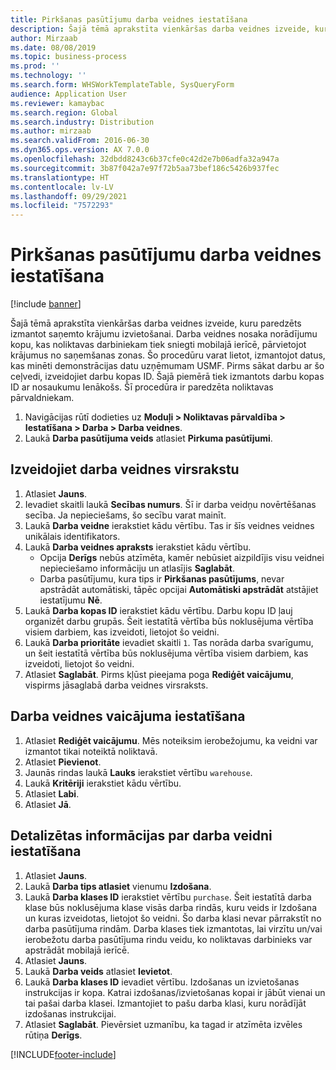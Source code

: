 ```yaml
---
title: Pirkšanas pasūtījumu darba veidnes iestatīšana
description: Šajā tēmā aprakstīta vienkāršas darba veidnes izveide, kuru paredzēts izmantot saņemto krājumu izvietošanai.
author: Mirzaab
ms.date: 08/08/2019
ms.topic: business-process
ms.prod: ''
ms.technology: ''
ms.search.form: WHSWorkTemplateTable, SysQueryForm
audience: Application User
ms.reviewer: kamaybac
ms.search.region: Global
ms.search.industry: Distribution
ms.author: mirzaab
ms.search.validFrom: 2016-06-30
ms.dyn365.ops.version: AX 7.0.0
ms.openlocfilehash: 32dbdd8243c6b37cfe0c42d2e7b06adfa32a947a
ms.sourcegitcommit: 3b87f042a7e97f72b5aa73bef186c5426b937fec
ms.translationtype: HT
ms.contentlocale: lv-LV
ms.lasthandoff: 09/29/2021
ms.locfileid: "7572293"
---
```

# <a name="set-up-a-work-template-for-purchase-orders"></a>Pirkšanas pasūtījumu darba veidnes iestatīšana

[!include [banner](../../includes/banner.md)]

Šajā tēmā aprakstīta vienkāršas darba veidnes izveide, kuru paredzēts izmantot saņemto krājumu izvietošanai. Darba veidnes nosaka norādījumu kopu, kas noliktavas darbiniekam tiek sniegti mobilajā ierīcē, pārvietojot krājumus no saņemšanas zonas. Šo procedūru varat lietot, izmantojot datus, kas minēti demonstrācijas datu uzņēmumam USMF. Pirms sākat darbu ar šo ceļvedi, izveidojiet darbu kopas ID. Šajā piemērā tiek izmantots darbu kopas ID ar nosaukumu Ienākošs. Šī procedūra ir paredzēta noliktavas pārvaldniekam.

1. Navigācijas rūtī dodieties uz **Moduļi > Noliktavas pārvaldība > Iestatīšana > Darba > Darba veidnes**.
2. Laukā **Darba pasūtījuma veids** atlasiet **Pirkuma pasūtījumi**.

## <a name="create-a-work-template-header"></a>Izveidojiet darba veidnes virsrakstu
1. Atlasiet **Jauns**.
2. Ievadiet skaitli laukā **Secības numurs**. Šī ir darba veidņu novērtēšanas secība. Ja nepieciešams, šo secību varat mainīt.  
3. Laukā **Darba veidne** ierakstiet kādu vērtību. Tas ir šīs veidnes veidnes unikālais identifikators.  
4. Laukā **Darba veidnes apraksts** ierakstiet kādu vērtību.
    - Opcija **Derīgs** nebūs atzīmēta, kamēr nebūsiet aizpildījis visu veidnei nepieciešamo informāciju un atlasījis **Saglabāt**.  
    - Darba pasūtījumu, kura tips ir **Pirkšanas pasūtījums**, nevar apstrādāt automātiski, tāpēc opcijai **Automātiski apstrādāt** atstājiet iestatījumu **Nē**.  
5. Laukā **Darba kopas ID** ierakstiet kādu vērtību. Darbu kopu ID ļauj organizēt darbu grupās. Šeit iestatītā vērtība būs noklusējuma vērtība visiem darbiem, kas izveidoti, lietojot šo veidni.  
6. Laukā **Darba prioritāte** ievadiet skaitli `1`. Tas norāda darba svarīgumu, un šeit iestatītā vērtība būs noklusējuma vērtība visiem darbiem, kas izveidoti, lietojot šo veidni.  
7. Atlasiet **Saglabāt**. Pirms kļūst pieejama poga **Rediģēt vaicājumu**, vispirms jāsaglabā darba veidnes virsraksts.  

## <a name="set-up-the-query-for-the-work-template"></a>Darba veidnes vaicājuma iestatīšana
1. Atlasiet **Rediģēt vaicājumu**. Mēs noteiksim ierobežojumu, ka veidni var izmantot tikai noteiktā noliktavā.  
2. Atlasiet **Pievienot**.
3. Jaunās rindas laukā **Lauks** ierakstiet vērtību `warehouse`.
4. Laukā **Kritēriji** ierakstiet kādu vērtību.
5. Atlasiet **Labi**.
6. Atlasiet **Jā**.

## <a name="set-work-template-details"></a>Detalizētas informācijas par darba veidni iestatīšana
1. Atlasiet **Jauns**.
2. Laukā **Darba tips atlasiet** vienumu **Izdošana**.
3. Laukā **Darba klases ID** ierakstiet vērtību `purchase`. Šeit iestatītā darba klase būs noklusējuma klase visās darba rindās, kuru veids ir Izdošana un kuras izveidotas, lietojot šo veidni. Šo darba klasi nevar pārrakstīt no darba pasūtījuma rindām. Darba klases tiek izmantotas, lai virzītu un/vai ierobežotu darba pasūtījuma rindu veidu, ko noliktavas darbinieks var apstrādāt mobilajā ierīcē.  
4. Atlasiet **Jauns**.
5. Laukā **Darba veids** atlasiet **Ievietot**.
6. Laukā **Darba klases ID** ievadiet vērtību. Izdošanas un izvietošanas instrukcijas ir kopa. Katrai izdošanas/izvietošanas kopai ir jābūt vienai un tai pašai darba klasei. Izmantojiet to pašu darba klasi, kuru norādījāt izdošanas instrukcijai.  
7. Atlasiet **Saglabāt**. Pievērsiet uzmanību, ka tagad ir atzīmēta izvēles rūtiņa **Derīgs**.  



[!INCLUDE[footer-include](../../../includes/footer-banner.md)]